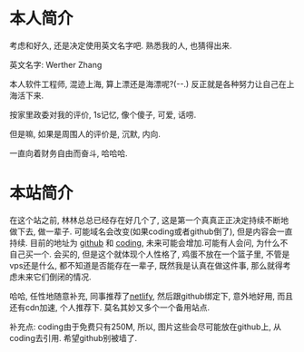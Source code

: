# 本人简介

考虑和好久, 还是决定使用英文名字吧. 熟悉我的人, 也猜得出来.

英文名字: Werther Zhang

本人软件工程师, 混迹上海, 算上漂还是海漂呢?(--.) 反正就是各种努力让自己在上海活下来.

按家里政委对我的评价, 1s记忆, 像个傻子, 可爱, 话唠.

但是嘛, 如果是周围人的评价是, 沉默, 内向.

一直向着财务自由而奋斗, 哈哈哈.

# 本站简介

在这个站之前, 林林总总已经存在好几个了, 这是第一个真真正正决定持续不断地做下去, 做一辈子. 可能域名会改变(如果coding或者github倒了), 但是内容会一直持续. 目前的地址为 [github](https://pengzhangdev.github.io) 和 [coding](http://wertherzhang.coding.me/), 未来可能会增加.可能有人会问, 为什么不自己买一个. 会买的, 但是这个就体现个人性格了, 鸡蛋不放在一个篮子里, 不管是vps还是什么, 都不知道是否能存在一辈子, 既然我是认真在做这件事, 那么就得考虑未来它们倒闭的情况.

哈哈, 任性地随意补充, 同事推荐了[netlify](https://pengzhang.netlify.com/), 然后跟github绑定下, 意外地好用, 而且还有cdn加速, 个人推荐下. 莫名其妙又多个一个备用站点.

补充点: coding由于免费只有250M, 所以, 图片这些会尽可能放在github上, 从coding去引用. 希望github别被墙了.
